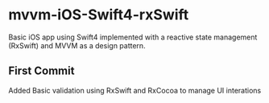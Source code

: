 # mvvm-iOS-Swift4-rxSwift
Basic iOS app using Swift4 implemented with a reactive state management (RxSwift) and MVVM as a design pattern.

## First Commit 

Added Basic validation using RxSwift and RxCocoa to manage UI interations

